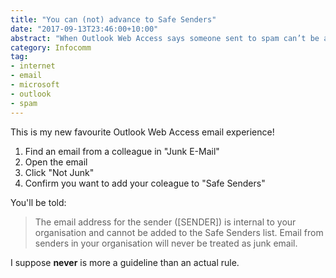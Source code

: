 ```yaml
---
title: "You can (not) advance to Safe Senders"
date: "2017-09-13T23:46:00+10:00"
abstract: "When Outlook Web Access says someone sent to spam can’t be added to Safe Senders because they’re never sent to spam!"
category: Infocomm
tag:
- internet
- email
- microsoft
- outlook
- spam
---
```

This is my new favourite Outlook Web Access email experience!

1. Find an email from a colleague in "Junk E-Mail"
2. Open the email
3. Click "Not Junk"
4. Confirm you want to add your coleague to "Safe Senders"

You'll be told:

> The email address for the sender ([SENDER]) is internal to your organisation and cannot be added to the Safe Senders list. Email from senders in your organisation will never be treated as junk email.

I suppose **never** is more a guideline than an actual rule.

